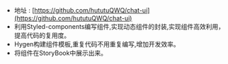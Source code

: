 * 地址 : [https://github.com/hututuQWQ/chat-ui](https://github.com/hututuQWQ/chat-ui)
* 利用Styled-components编写组件,实现动态组件的封装,实现组件高效利用，提高代码的复用度。
* Hygen构建组件模板,重复代码不用重复编写,增加开发效率。
* 将组件在StoryBook中展示出来。
